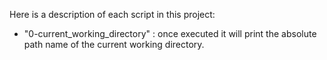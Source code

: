 Here is a description of each script in this project:
* "0-current_working_directory" : once executed it will print the absolute path name of the current working directory.
